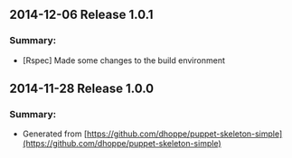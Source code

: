 ## 2014-12-06 Release 1.0.1
### Summary:
- [Rspec] Made some changes to the build environment

## 2014-11-28 Release 1.0.0
### Summary:
- Generated from [https://github.com/dhoppe/puppet-skeleton-simple](https://github.com/dhoppe/puppet-skeleton-simple)
